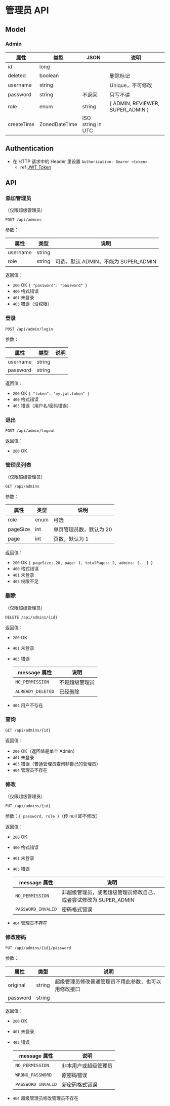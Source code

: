 # 管理员 API


## Model

### Admin

| 属性       | 类型          | JSON              | 说明                             |
| ---------- | ------------- | ----------------- | -------------------------------- |
| id         | long          |                   |                                  |
| deleted    | boolean       |                   | 删除标记                         |
| username   | string        |                   | Unique，不可修改                 |
| password   | string        | 不返回            | 只写不读                         |
| role       | enum          | string            | { ADMIN, REVIEWER, SUPER_ADMIN } |
| createTime | ZonedDateTime | ISO string in UTC |                                  |

## Authentication


- 在 HTTP 请求中的 Header 里设置 `Authorization: Bearer <token>`
  - ref [JWT Token](https://jwt.io/introduction)

## API

### 添加管理员

（仅限超级管理员）

```
POST /api/admins
```

参数：

| 属性     | 类型   | 说明                                 |
| -------- | ------ | ------------------------------------ |
| username | string |                                      |
| role     | string | 可选，默认 ADMIN，不能为 SUPER_ADMIN |

返回值：

- `200` OK `{ "password": "password" }`
- `400` 格式错误
- `401` 未登录
- `403` 错误（没权限）

### 登录

```
POST /api/admin/login
```

参数：

| 属性     | 类型   | 说明 |
| -------- | ------ | ---- |
| username | string |      |
| password | string |      |

返回值：

- `200` OK `{ "token": "my.jwt.token" }`
- `400` 格式错误
- `403` 错误（用户名/密码错误）

### 退出

```
POST /api/admin/logout
```

返回值：

- `200` OK

### 管理员列表

（仅限超级管理员）

```
GET /api/admins
```

参数：

| 属性     | 类型 | 说明                    |
| -------- | ---- | ----------------------- |
| role     | enum | 可选                    |
| pageSize | int  | 单页管理员数，默认为 20 |
| page     | int  | 页数，默认为 1          |

返回值：

- `200` OK `{ pageSize: 20, page: 1, totalPages: 2, admins: [...] }`
- `400` 格式错误
- `401` 未登录
- `403` 权限不足

### 删除

（仅限超级管理员）

```
DELETE /api/admins/{id}
```

返回值：

- `200` OK
- `401` 未登录

- `403` 错误
  
  | message 属性      | 说明           |
  | ----------------- | -------------- |
  | `NO_PERMISSION`   | 不是超级管理员 |
  | `ALREADY_DELETED` | 已经删除       |
  
- `404` 用户不存在

### 查询

```
GET /api/admins/{id}
```

返回值：

- `200` OK（返回值是单个 Admin）
- `401` 未登录
- `403` 错误（普通管理员查询非自己的管理员）
- `404` 管理员不存在

### 修改

（仅限超级管理员）

```
PUT /api/admins/{id}
```

参数：`{ password, role }`（传 null 即不修改）

返回值：

- `200` OK

- `400` 格式错误

- `401` 未登录

- `403` 错误

  | message 属性       | 说明                                                         |
  | ------------------ | ------------------------------------------------------------ |
  | `NO_PERMISSION`    | 非超级管理员，或者超级管理员修改自己，或者尝试修改为 SUPER_ADMIN |
  | `PASSWORD_INVALID` | 密码格式错误                                                 |
  
- `404` 管理员不存在

### 修改密码

```
PUT /api/admins/{id}/password
```

参数：

| 属性     | 类型   | 说明                                                 |
| -------- | ------ | ---------------------------------------------------- |
| original | string | 超级管理员修改普通管理员不用此参数，也可以用修改接口 |
| password | string |                                                      |

返回值：

- `200` OK
- `401` 未登录
- `403` 错误
  
  | message 属性       | 说明                 |
  | ------------------ | -------------------- |
  | `NO_PERMISSION`    | 非本用户或超级管理员 |
  | `WRONG_PASSWORD`   | 原密码错误           |
  | `PASSWORD_INVALID` | 新密码格式错误       |
- `404` 超级管理员修改管理员不存在
